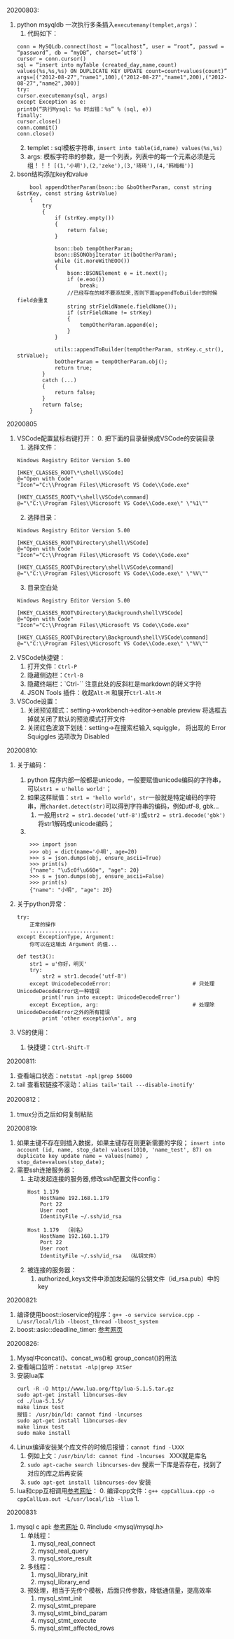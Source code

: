20200803:
1. python msyqldb 一次执行多条插入`executemany(templet,args)`：
    1. 代码如下：
    ```
    conn = MySQLdb.connect(host = “localhost”, user = “root”, passwd = “password”, db = “myDB”, charset=’utf8′)
    cursor = conn.cursor()
    sql = “insert into myTable (created_day,name,count) values(%s,%s,%s) ON DUPLICATE KEY UPDATE count=count+values(count)”
    args=[("2012-08-27","name1",100),("2012-08-27","name1",200),("2012-08-27","name2",300)]
    try:
    cursor.executemany(sql, args)
    except Exception as e:
    print0(“执行Mysql: %s 时出错：%s” % (sql, e))
    finally:
    cursor.close()
    conn.commit()
    conn.close()
    ```
    2. templet : sql模板字符串, `insert into table(id,name) values(%s,%s)`
    3. args: 模板字符串的参数，是一个列表，列表中的每一个元素必须是元组！！！ `[(1,'小明'),(2,'zeke'),(3,'琦琦'),(4,'韩梅梅')] `
2. bson结构添加key和value
    ```
        bool appendOtherParam(bson::bo &boOtherParam, const string &strKey, const string &strValue)
        {
            try
            {
                if (strKey.empty())
                {
                    return false;
                }

                bson::bob tempOtherParam;
                bson::BSONObjIterator it(boOtherParam);
                while (it.moreWithEOO())
                {
                    bson::BSONElement e = it.next();
                    if (e.eoo())
                        break;
                    //已经存在的域不要添加来,否则下面appendToBuilder的时候field会重复
                    string strFieldName(e.fieldName());
                    if (strFieldName != strKey)
                    {
                        tempOtherParam.append(e);
                    }
                }

                utils::appendToBuilder(tempOtherParam, strKey.c_str(), strValue);
                boOtherParam = tempOtherParam.obj();
                return true;
            }
            catch (...)
            {
                return false;
            }
            return false;
        }
    ```

20200805
1. VSCode配置鼠标右键打开：
    0. 把下面的目录替换成VSCode的安装目录
    1. 选择文件：
    ```
    Windows Registry Editor Version 5.00

    [HKEY_CLASSES_ROOT\*\shell\VSCode]
    @="Open with Code"
    "Icon"="C:\\Program Files\\Microsoft VS Code\\Code.exe"

    [HKEY_CLASSES_ROOT\*\shell\VSCode\command]
    @="\"C:\\Program Files\\Microsoft VS Code\\Code.exe\" \"%1\""
    ```
    2. 选择目录：
    ```
    Windows Registry Editor Version 5.00

    [HKEY_CLASSES_ROOT\Directory\shell\VSCode]
    @="Open with Code"
    "Icon"="C:\\Program Files\\Microsoft VS Code\\Code.exe"

    [HKEY_CLASSES_ROOT\Directory\shell\VSCode\command]
    @="\"C:\\Program Files\\Microsoft VS Code\\Code.exe\" \"%V\""
    ```
    3. 目录空白处
    ```
    Windows Registry Editor Version 5.00

    [HKEY_CLASSES_ROOT\Directory\Background\shell\VSCode]
    @="Open with Code"
    "Icon"="C:\\Program Files\\Microsoft VS Code\\Code.exe"

    [HKEY_CLASSES_ROOT\Directory\Background\shell\VSCode\command]
    @="\"C:\\Program Files\\Microsoft VS Code\\Code.exe\" \"%V\""
    ```
2. VSCode快捷键：
    1. 打开文件：`Ctrl-P`
    2. 隐藏侧边栏：`Ctrl-B`
    3. 隐藏终端栏：`Ctrl-\`` 注意此处的反斜杠是markdown的转义字符
    4. JSON Tools 插件：收起`Alt-M` 和展开`Ctrl-Alt-M`
3. VSCode设置：
    1. 关闭预览模式：setting->workbench->editor->enable preview 将选框去掉就关闭了默认的预览模式打开文件
    2. 关闭红色波浪下划线：setting->在搜索栏输入 squiggle， 将出现的 Error Squiggles 选项改为 Disabled
    
20200810:
1. 关于编码：
    1. python 程序内部一般都是unicode，一般要赋值unicode编码的字符串，可以`str1 = u'hello world'`；
    2. 如果这样赋值：`str1 = 'hello world'`，`str`一般就是特定编码的字符串，用`chardet.detect(str)`可以得到字符串的编码，例如utf-8, gbk...
        1. 一般用`str2 = str1.decode('utf-8')`或`str2 = str1.decode('gbk')`将str1解码成unicode编码；
    3. 
    ```
        >>> import json
        >>> obj = dict(name='小明', age=20)
        >>> s = json.dumps(obj, ensure_ascii=True)
        >>> print(s)
        {"name": "\u5c0f\u660e", "age": 20}
        >>> s = json.dumps(obj, ensure_ascii=False)
        >>> print(s)
        {"name": "小明", "age": 20}
    ```
    
2. 关于python异常：
    ```
    try:
        正常的操作
        ......................
    except ExceptionType, Argument:
        你可以在这输出 Argument 的值...
    ```
    ```例如
    def test3():
        str1 = u'你好，明天'
        try:
            str2 = str1.decode('utf-8')
        except UnicodeDecodeError:                          # 只处理UnicodeDecodeError这一种错误
            print('run into except: UnicodeDecodeError')
        except Exception, arg:                              # 处理除UnicodeDecodeError之外的所有错误
            print 'other exception\n', arg 
    ```
3. VS的使用：
    1. 快捷键：`Ctrl-Shift-T`

20200811:
1. 查看端口状态：`netstat -npl|grep 56000`
2. tail 查看软链接不滚动：`alias tail='tail ---disable-inotify'`

20200812：
1. tmux分页之后如何复制粘贴

20200819:
1. 如果主键不存在则插入数据，如果主键存在则更新需要的字段；
`insert into account (id, name, stop_date) values(1010, 'name_test', 87) on duplicate key update name = values(name) , stop_date=values(stop_date);`
2. 需要ssh连接服务器：
    1. 主动发起连接的服务器,修改ssh配置文件config：
        ```
        Host 1.179
            HostName 192.168.1.179
            Port 22
            User root
            IdentityFile ~/.ssh/id_rsa

        Host 1.179  （别名）
            HostName 192.168.1.179      
            Port 22
            User root
            IdentityFile ~/.ssh/id_rsa  （私钥文件）
        ```
    2. 被连接的服务器：
        1. authorized_keys文件中添加发起端的公钥文件（id_rsa.pub）中的key

20200821:
1. 编译使用boost::ioservice的程序：`g++ -o service service.cpp -L/usr/local/lib -lboost_thread -lboost_system`
2. boost::asio::deadline_timer: [参考网页](https://www.cnblogs.com/xuaidongstdudyrecording/p/6077639.html)


20200826:
1. Mysql中concat()、concat_ws()和 group_concat()的用法
2. 查看端口监听：`netstat -nlp|grep XtSer`
3. 安装lua库
    ```
    curl -R -O http://www.lua.org/ftp/lua-5.1.5.tar.gz
    sudo apt-get install libncurses-dev
    cd ./lua-5.1.5/
    make linux test
    报错： /usr/bin/ld: cannot find -lncurses 
    sudo apt-get install libncurses-dev
    make linux test
    sudo make install
    ```
4. Linux编译安装某个库文件的时候后报错：`cannot find -lXXX`
    1. 例如上文：`/usr/bin/ld: cannot find -lncurses ` XXX就是库名
    2. `sudo apt-cache search libncurses-dev` 搜索一下库是否存在，找到了对应的库之后再安装
    3. `sudo apt-get install libncurses-dev` 安装
5. lua和cpp互相调用[参考网址](https://blog.csdn.net/mango9126/article/details/77897263)：
    0. 编译cpp文件：`g++ cppCallLua.cpp -o cppCallLua.out -L/usr/local/lib -llua`
    1. 
    
20200831:
1. mysql c api: [参考网址](https://www.cnblogs.com/fnlingnzb-learner/p/8039801.html)
    0. #include <mysql/mysql.h>
    1. 单线程：
        1. mysql_real_connect
        2. mysql_real_query
        3. mysql_store_result
    2. 多线程：
        1. mysql_library_init
        2. mysql_library_end 
    3. 预处理，相当于先传个模板，后面只传参数，降低通信量，提高效率
        1. mysql_stmt_init
        2. mysql_stmt_prepare
        3. mysql_stmt_bind_param
        4. mysql_stmt_execute
        5. mysql_stmt_affected_rows

































